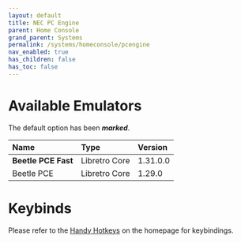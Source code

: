 ```yaml
---
layout: default
title: NEC PC Engine
parent: Home Console
grand_parent: Systems
permalink: /systems/homeconsole/pcengine
nav_enabled: true
has_children: false
has_toc: false
---
```


# Available Emulators

The default option has been ***marked***.

| Name                   | Type             | Version           |
|:-----------------------|:-----------------|:------------------|
| **Beetle PCE Fast**    | Libretro Core    | 1.31.0.0          |
| Beetle PCE             | Libretro Core    | 1.29.0            |


# Keybinds 

Please refer to the [Handy Hotkeys](/#handyhotkeys) on the homepage for keybindings.